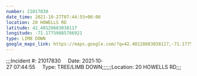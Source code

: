 ```yaml
---
number: 21017830
date_time: 2021-10-27T07:44:55+00:00
location: 20 HOWELLS RD
latitude: 42.40128683038117
longitude: -71.17759885786921
type: LIMB DOWN
google_maps_link: https://maps.google.com/?q=42.40128683038117,-71.17759885786921
---
```


;;;Incident #: 21017830     Date: 2021‐10‐27 07:44:55     Type: TREE/LIMB DOWN;;;;;;Location: 20 HOWELLS RD;;;

